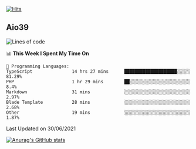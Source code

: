 [![Hits](https://hits.seeyoufarm.com/api/count/incr/badge.svg?url=https%3A%2F%2Fgithub.com%2Faio39&count_bg=%2339C5BB&title_bg=%23555555&icon=&icon_color=%23E7E7E7&title=hits&edge_flat=false)](https://hits.seeyoufarm.com)

## Aio39

<!--START_SECTION:waka-->
![Lines of code](https://img.shields.io/badge/From%20Hello%20World%20I%27ve%20Written-602193%20lines%20of%20code-blue)

📊 **This Week I Spent My Time On** 

```text
💬 Programming Languages: 
TypeScript               14 hrs 27 mins      ████████████████████░░░░░   81.29% 
PHP                      1 hr 29 mins        ██░░░░░░░░░░░░░░░░░░░░░░░   8.4% 
Markdown                 31 mins             ░░░░░░░░░░░░░░░░░░░░░░░░░   2.97% 
Blade Template           28 mins             ░░░░░░░░░░░░░░░░░░░░░░░░░   2.68% 
Other                    19 mins             ░░░░░░░░░░░░░░░░░░░░░░░░░   1.87%

```


 Last Updated on 30/06/2021
<!--END_SECTION:waka-->
[![Anurag's GitHub stats](https://github-readme-stats.vercel.app/api?username=aio39)](https://github.com/anuraghazra/github-readme-stats)

<!--
**aio39/aio39** is a ✨ _special_ ✨ repository because its `README.md` (this file) appears on your GitHub profile.

Here are some ideas to get you started:

- 🔭 I’m currently working on ...
- 🌱 I’m currently learning ...
- 👯 I’m looking to collaborate on ...
- 🤔 I’m looking for help with ...
- 💬 Ask me about ...
- 📫 How to reach me: ...
- 😄 Pronouns: ...
- ⚡ Fun fact: ...
-->
